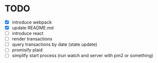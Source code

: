 # TODO

+ [x] introduce webpack
+ [x] update README.md
+ [ ] introduce react
+ [ ] render transactions
+ [ ] query transactions by date (state update)
+ [ ] promisify plaid
+ [ ] simplify start process (run watch and server with pm2 or something)
